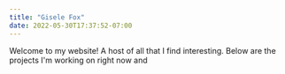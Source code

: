 ```yaml
---
title: "Gisele Fox"
date: 2022-05-30T17:37:52-07:00
---
```


Welcome to my website! A host of all that I find interesting. Below are the projects I'm working on right now and 